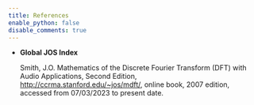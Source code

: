 ```yaml
---
title: References
enable_python: false
disable_comments: true
---
```


- **Global JOS Index**

    Smith, J.O. Mathematics of the Discrete Fourier Transform (DFT)
    with Audio Applications, Second Edition,
    http://ccrma.stanford.edu/~jos/mdft/, online book, 2007 edition,
    accessed from 07/03/2023 to present date.